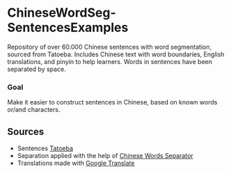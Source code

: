 # ChineseWordSeg-SentencesExamples
Repository of over 60.000 Chinese sentences with word segmentation, sourced from Tatoeba. Includes Chinese text with word boundaries, English translations, and pinyin to help learners.
Words in sentences have been separated by space.

### Goal
Make it easier to construct sentences in Chinese, based on known words or/and characters.

## Sources
* Sentences [Tatoeba](https://tatoeba.org/en/)
* Separation applied with the help of [Chinese Words Separator](https://github.com/chinese-words-separator/chinese-words-separator.github.io)
* Translations made with [Google Translate](https://translate.google.com/?sl=auto&tl=pl&op=translate)
